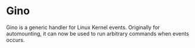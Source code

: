 <h1>Gino</h1>
Gino is a generic handler for Linux Kernel events. Originally for 
automounting, it can now be used to run arbitrary commands when events
occurs.

